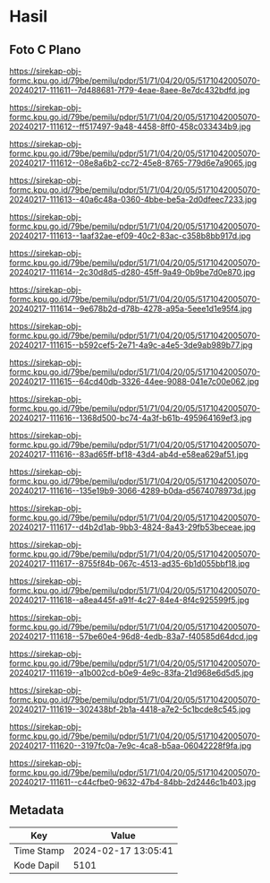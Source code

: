 # Hasil

## Foto C Plano

https://sirekap-obj-formc.kpu.go.id/79be/pemilu/pdpr/51/71/04/20/05/5171042005070-20240217-111611--7d488681-7f79-4eae-8aee-8e7dc432bdfd.jpg

https://sirekap-obj-formc.kpu.go.id/79be/pemilu/pdpr/51/71/04/20/05/5171042005070-20240217-111612--ff517497-9a48-4458-8ff0-458c033434b9.jpg

https://sirekap-obj-formc.kpu.go.id/79be/pemilu/pdpr/51/71/04/20/05/5171042005070-20240217-111612--08e8a6b2-cc72-45e8-8765-779d6e7a9065.jpg

https://sirekap-obj-formc.kpu.go.id/79be/pemilu/pdpr/51/71/04/20/05/5171042005070-20240217-111613--40a6c48a-0360-4bbe-be5a-2d0dfeec7233.jpg

https://sirekap-obj-formc.kpu.go.id/79be/pemilu/pdpr/51/71/04/20/05/5171042005070-20240217-111613--1aaf32ae-ef09-40c2-83ac-c358b8bb917d.jpg

https://sirekap-obj-formc.kpu.go.id/79be/pemilu/pdpr/51/71/04/20/05/5171042005070-20240217-111614--2c30d8d5-d280-45ff-9a49-0b9be7d0e870.jpg

https://sirekap-obj-formc.kpu.go.id/79be/pemilu/pdpr/51/71/04/20/05/5171042005070-20240217-111614--9e678b2d-d78b-4278-a95a-5eee1d1e95f4.jpg

https://sirekap-obj-formc.kpu.go.id/79be/pemilu/pdpr/51/71/04/20/05/5171042005070-20240217-111615--b592cef5-2e71-4a9c-a4e5-3de9ab989b77.jpg

https://sirekap-obj-formc.kpu.go.id/79be/pemilu/pdpr/51/71/04/20/05/5171042005070-20240217-111615--64cd40db-3326-44ee-9088-041e7c00e062.jpg

https://sirekap-obj-formc.kpu.go.id/79be/pemilu/pdpr/51/71/04/20/05/5171042005070-20240217-111616--1368d500-bc74-4a3f-b61b-495964169ef3.jpg

https://sirekap-obj-formc.kpu.go.id/79be/pemilu/pdpr/51/71/04/20/05/5171042005070-20240217-111616--83ad65ff-bf18-43d4-ab4d-e58ea629af51.jpg

https://sirekap-obj-formc.kpu.go.id/79be/pemilu/pdpr/51/71/04/20/05/5171042005070-20240217-111616--135e19b9-3066-4289-b0da-d5674078973d.jpg

https://sirekap-obj-formc.kpu.go.id/79be/pemilu/pdpr/51/71/04/20/05/5171042005070-20240217-111617--d4b2d1ab-9bb3-4824-8a43-29fb53beceae.jpg

https://sirekap-obj-formc.kpu.go.id/79be/pemilu/pdpr/51/71/04/20/05/5171042005070-20240217-111617--8755f84b-067c-4513-ad35-6b1d055bbf18.jpg

https://sirekap-obj-formc.kpu.go.id/79be/pemilu/pdpr/51/71/04/20/05/5171042005070-20240217-111618--a8ea445f-a91f-4c27-84e4-8f4c925599f5.jpg

https://sirekap-obj-formc.kpu.go.id/79be/pemilu/pdpr/51/71/04/20/05/5171042005070-20240217-111618--57be60e4-96d8-4edb-83a7-f40585d64dcd.jpg

https://sirekap-obj-formc.kpu.go.id/79be/pemilu/pdpr/51/71/04/20/05/5171042005070-20240217-111619--a1b002cd-b0e9-4e9c-83fa-21d968e6d5d5.jpg

https://sirekap-obj-formc.kpu.go.id/79be/pemilu/pdpr/51/71/04/20/05/5171042005070-20240217-111619--302438bf-2b1a-4418-a7e2-5c1bcde8c545.jpg

https://sirekap-obj-formc.kpu.go.id/79be/pemilu/pdpr/51/71/04/20/05/5171042005070-20240217-111620--3197fc0a-7e9c-4ca8-b5aa-06042228f9fa.jpg

https://sirekap-obj-formc.kpu.go.id/79be/pemilu/pdpr/51/71/04/20/05/5171042005070-20240217-111611--c44cfbe0-9632-47b4-84bb-2d2446c1b403.jpg


## Metadata

| Key        | Value               |
| ---------- | ------------------- |
| Time Stamp | 2024-02-17 13:05:41 |
| Kode Dapil | 5101                |



